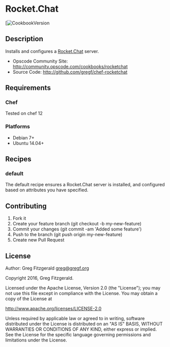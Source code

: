 # Rocket.Chat
[![Cookbook[Version](https://img.shields.io/cookbook/v/rocketchat.svg)](https://supermarket.chef.io/cookbooks/rocketchat)

## Description

Installs and configures a [Rocket.Chat](https://rocket.chat/) server.

* Opscode Community Site: http://community.opscode.com/cookbooks/rocketchat
* Source Code: http://github.com/gregf/chef-rocketchat

## Requirements

### Chef

Tested on chef 12

### Platforms

* Debian 7+
* Ubuntu 14.04+

## Recipes

### default

The default recipe ensures a Rocket.Chat server is installed, and configured based
on attributes you have specified.

## Contributing

1. Fork it
2. Create your feature branch (git checkout -b my-new-feature)
3. Commit your changes (git commit -am 'Added some feature')
4. Push to the branch (git push origin my-new-feature)
5. Create new Pull Request

## License

Author: Greg Fitzgerald <greg@gregf.org>

Copyright 2016, Greg Fitzgerald.

Licensed under the Apache License, Version 2.0 (the "License");
you may not use this file except in compliance with the License.
You may obtain a copy of the License at

http://www.apache.org/licenses/LICENSE-2.0

Unless required by applicable law or agreed to in writing, software
distributed under the License is distributed on an "AS IS" BASIS,
WITHOUT WARRANTIES OR CONDITIONS OF ANY KIND, either express or implied.
See the License for the specific language governing permissions and
limitations under the License.

